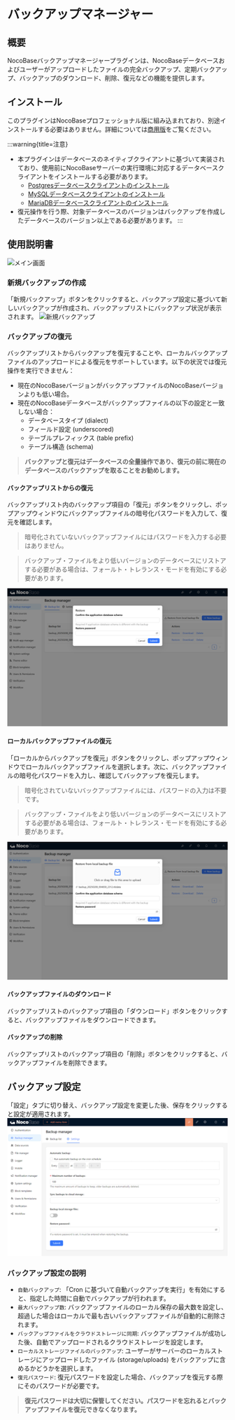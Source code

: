 # バックアップマネージャー

<PluginInfo name="backups"></PluginInfo>

## 概要

NocoBaseバックアップマネージャープラグインは、NocoBaseデータベースおよびユーザーがアップロードしたファイルの完全バックアップ、定期バックアップ、バックアップのダウンロード、削除、復元などの機能を提供します。

## インストール

このプラグインはNocoBaseプロフェッショナル版に組み込まれており、別途インストールする必要はありません。詳細については<a target="_blank" href="https://www.nocobase.com/cn/commercial">商用版</a>をご覧ください。

:::warning{title=注意}
- 本プラグインはデータベースのネイティブクライアントに基づいて実装されており、使用前にNocoBaseサーバーの実行環境に対応するデータベースクライアントをインストールする必要があります。
  - [Postgresデータベースクライアントのインストール](./installation/postgres.md)
  - [MySQLデータベースクライアントのインストール](./installation/mysql.md)
  - [MariaDBデータベースクライアントのインストール](./installation/mariadb.md)
- 復元操作を行う際、対象データベースのバージョンはバックアップを作成したデータベースのバージョン以上である必要があります。
:::

## 使用説明書

![メイン画面](./static/main-screen.png)

### 新規バックアップの作成

「新規バックアップ」ボタンをクリックすると、バックアップ設定に基づいて新しいバックアップが作成され、バックアップリストにバックアップ状況が表示されます。
![新規バックアップ](./static/new-backup.png)

### バックアップの復元

バックアップリストからバックアップを復元することや、ローカルバックアップファイルのアップロードによる復元をサポートしています。以下の状況では復元操作を実行できません：
- 現在のNocoBaseバージョンがバックアップファイルのNocoBaseバージョンよりも低い場合。
- 現在のNocoBaseデータベースがバックアップファイルの以下の設定と一致しない場合：
  - データベースタイプ (dialect)
  - フィールド設定 (underscored)
  - テーブルプレフィックス (table prefix)
  - テーブル構造 (schema)

> **バックアップと復元はデータベースの全量操作であり、復元の前に現在のデータベースのバックアップを取ることをお勧めします。**

#### バックアップリストからの復元

バックアップリスト内のバックアップ項目の「復元」ボタンをクリックし、ポップアップウィンドウにバックアップファイルの暗号化パスワードを入力して、復元を確認します。
> 暗号化されていないバックアップファイルにはパスワードを入力する必要はありません。

> バックアップ・ファイルをより低いバージョンのデータベースにリストアする必要がある場合は、フォールト・トレランス・モードを有効にする必要があります。

![バックアップの復元](./static/restore-backup.png)

#### ローカルバックアップファイルの復元

「ローカルからバックアップを復元」ボタンをクリックし、ポップアップウィンドウでローカルバックアップファイルを選択します。次に、バックアップファイルの暗号化パスワードを入力し、確認してバックアップを復元します。
> 暗号化されていないバックアップファイルには、パスワードの入力は不要です。

> バックアップ・ファイルをより低いバージョンのデータベースにリストアする必要がある場合は、フォールト・トレランス・モードを有効にする必要があります。

![ローカルからバックアップを復元](./static/restore-from-local.png)

#### バックアップファイルのダウンロード

バックアップリストのバックアップ項目の「ダウンロード」ボタンをクリックすると、バックアップファイルをダウンロードできます。

#### バックアップの削除

バックアップリストのバックアップ項目の「削除」ボタンをクリックすると、バックアップファイルを削除できます。

## バックアップ設定

「設定」タブに切り替え、バックアップ設定を変更した後、保存をクリックすると設定が適用されます。
![バックアップ設定](./static/backup-settings.png)

### バックアップ設定の説明

- `自動バックアップ`: 「Cron に基づいて自動バックアップを実行」を有効にすると、指定した時間に自動でバックアップが行われます。
- `最大バックアップ数`: バックアップファイルのローカル保存の最大数を設定し、超過した場合はローカルで最も古いバックアップファイルが自動的に削除されます。
- `バックアップファイルをクラウドストレージに同期`: バックアップファイルが成功した後、自動でアップロードされるクラウドストレージを設定します。
- `ローカルストレージファイルのバックアップ`: ユーザーがサーバーのローカルストレージにアップロードしたファイル (storage/uploads) をバックアップに含めるかどうかを選択します。
- `復元パスワード`: 復元パスワードを設定した場合、バックアップを復元する際にそのパスワードが必要です。

> **復元パスワードは大切に保管してください。パスワードを忘れるとバックアップファイルを復元できなくなります。**
